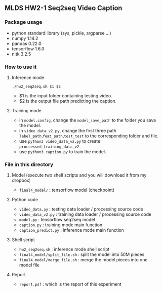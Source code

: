 ## MLDS HW2-1 Seq2seq Video Caption

### Package usage

- python standard library (sys, pickle, argparse ...)
- numpy 1.14.2
- pandas 0.22.0
- tensorflow 1.6.0
- nltk 3.2.5

### How to use it

1. Inference mode

	`./hw2_seq2seq.sh $1 $2`

	- $1 is the input folder containing testing video. 
	- $2 is the output file path predicting the caption.

2. Training mode

	- in `model.config`, change the `model_save_path` to the folder you save the model.
	- in `video_data_v2.py`, change the first three path `label_path`,`feat_path`,`test_test` to the corresponding folder and file.
	- use `python3 video_data_v2.py` to create `proccessed_training_data_v2`
	- use `python3 caption.py` to train the model.

### File in this directory

1. Model (execute two shell scripts and you will download it from my dropbox)
	- `final4_model/` : tensorflow model (checkpoint)

2. Python code
	- `video_data.py` : testing data loader / processing source code
	- `video_data_v2.py` : training data loader / processing source code
	- `model.py` : tensorflow seq2seq model
	- `caption.py` : training mode main function
	- `caption_predict.py` : inference mode main function
	
3. Shell script
	- `hw2_seq2seq.sh` : inference mode shell script
	- `final4_model/split_file.sh` : split the model into 50M pieces
	- `final4_model/merge_file.sh` : merge the model pieces into one model file 

4. Report
	- `report.pdf` : which is the report of this experiment

